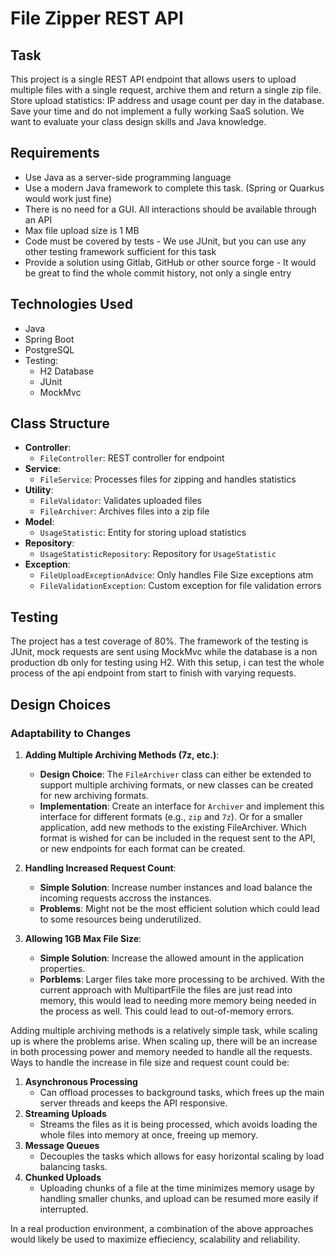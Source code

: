 # File Zipper REST API

## Task

This project is a single REST API endpoint that allows users to upload multiple files with a single request, archive them and return a single zip file. Store upload statistics: IP address and usage count per day in the database. Save your time and do not implement a fully working SaaS solution. We want to evaluate your class design skills and Java knowledge. 

## Requirements

- Use Java as a server-side programming language
- Use a modern Java framework to complete this task. (Spring or Quarkus would work just fine)
- There is no need for a GUI. All interactions should be available through an API
- Max file upload size is 1 MB
- Code must be covered by tests - We use JUnit, but you can use any other testing framework sufficient for this task
- Provide a solution using Gitlab, GitHub or other source forge - It would be great to find the whole commit history, not only a single entry

## Technologies Used

- Java
- Spring Boot
- PostgreSQL
- Testing:
  - H2 Database
  - JUnit
  - MockMvc

## Class Structure

- **Controller**:
  - `FileController`: REST controller for endpoint
- **Service**:
  - `FileService`: Processes files for zipping and handles statistics
- **Utility**:
  - `FileValidator`: Validates uploaded files
  - `FileArchiver`: Archives files into a zip file
- **Model**:
  - `UsageStatistic`: Entity for storing upload statistics
- **Repository**:
  - `UsageStatisticRepository`: Repository for `UsageStatistic`
- **Exception**:
  - `FileUploadExceptionAdvice`: Only handles File Size exceptions atm
  - `FileValidationException`: Custom exception for file validation errors

## Testing

The project has a test coverage of 80%. The framework of the testing is JUnit, mock requests are sent using MockMvc while the database is a non production db only for testing using H2. With this setup, i can test the whole process of the api endpoint from start to finish with varying requests.

## Design Choices

### Adaptability to Changes

1. **Adding Multiple Archiving Methods (7z, etc.)**:
   - **Design Choice**: The `FileArchiver` class can either be extended to support multiple archiving formats, or new classes can be created for new archiving formats.
   - **Implementation**: Create an interface for `Archiver` and implement this interface for different formats (e.g., `zip` and `7z`). Or for a smaller application, add new methods to the existing FileArchiver. Which format is wished for can be included in the request sent to the API, or new endpoints for each format can be created.

2. **Handling Increased Request Count**:
   - **Simple Solution**: Increase number instances and load balance the incoming requests accross the instances. 
   - **Problems**: Might not be the most efficient solution which could lead to some resources being underutilized.

3. **Allowing 1GB Max File Size**:
   - **Simple Solution**: Increase the allowed amount in the application properties.
   - **Porblems**: Larger files take more processing to be archived. With the current approach with MultipartFile the files are just read into memory, this would lead to needing more memory being needed in the process as well. This could lead to out-of-memory errors.

Adding multiple archiving methods is a relatively simple task, while scaling up is where the problems arise. When scaling up, there will be an increase in both processing power and memory needed to handle all the requests. Ways to handle the increase in file size and request count could be:

1. **Asynchronous Processing**
   - Can offload processes to background tasks, which frees up the main server threads and keeps the API responsive.
2. **Streaming Uploads**
   - Streams the files as it is being processed, which avoids loading the whole files into memory at once, freeing up memory.
3. **Message Queues**
   - Decouples the tasks which allows for easy horizontal scaling by load balancing tasks.
4. **Chunked Uploads**
   - Uploading chunks of a file at the time minimizes memory usage by handling smaller chunks, and upload can be resumed more easily if interrupted.

In a real production environment, a combination of the above approaches would likely be used to maximize effieciency, scalability and reliability.